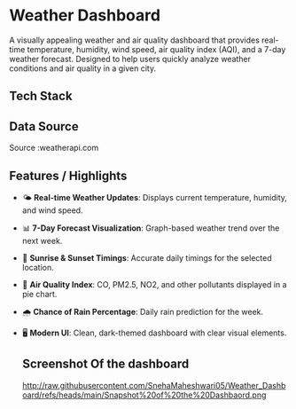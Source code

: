 # Weather Dashboard

A visually appealing weather and air quality dashboard that provides real-time temperature, humidity, wind speed, air quality index (AQI), and a 7-day weather forecast. Designed to help users quickly analyze weather conditions and air quality in a given city.

## Tech Stack


## Data Source
Source :weatherapi.com

## Features / Highlights
- 🌤 **Real-time Weather Updates**: Displays current temperature, humidity, and wind speed.  
- 📊 **7-Day Forecast Visualization**: Graph-based weather trend over the next week.  
- 🌅 **Sunrise & Sunset Timings**: Accurate daily timings for the selected location.  
- 💨 **Air Quality Index**: CO, PM2.5, NO2, and other pollutants displayed in a pie chart.  
- 🌧 **Chance of Rain Percentage**: Daily rain prediction for the week.  
- 🖥 **Modern UI**: Clean, dark-themed dashboard with clear visual elements.

  ## Screenshot Of the dashboard
  http://raw.githubusercontent.com/SnehaMaheshwari05/Weather_Dashboard/refs/heads/main/Snapshot%20of%20the%20Dashbaord.png
  
  
